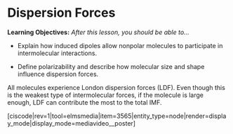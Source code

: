 <div style="float:right;margin:auto"><ebook-button title="Dispersion Forces" link="https://genchem.science.psu.edu/11-4-dispersion-forces"></ebook-button></div>

# Dispersion Forces

**Learning Objectives:** _After this lesson, you should be able to…_

* Explain how induced dipoles allow nonpolar molecules to participate in intermolecular interactions.

* Define polarizability and describe how molecular size and shape influence dispersion forces. 


All molecules experience London dispersion forces (LDF).  Even though this is the weakest type of intermolecular forces, if the molecule is large enough, LDF can contribute the most to the total IMF.


<media-video>[ciscode|rev=1|tool=elmsmedia|item=3565|entity_type=node|render=display_mode|display_mode=mediavideo__poster]</media-video>